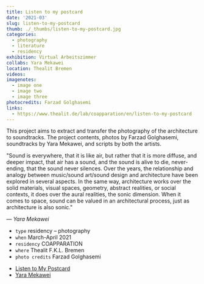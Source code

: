 ```yaml
---
title: Listen to my postcard
date: '2021-03'
slug: listen-to-my-postcard
thumb: ./_thumbs/listen-to-my-postcard.jpg 
categories:
  - photography
  - literature
  - residency
exhibition: Virtual Arbeitszimmer
collabs: Yara Mekawei
location: Thealit Bremen
videos:
imagenotes:
  - image one
  - image two
  - image three
photocredits: Farzad Golghasemi
links:
  - https://www.thealit.de/lab/coapparation/en/listen-to-my-postcard
---
```


This project aims to extract and transfer the photography of the architecture to soundtracks. The project contents, photos by Farzad Golghasemi, soundtracks by Yara Mekawei, and scripts by both the artists.

"Sound is everywhere, that it is like air, but rather that it is more diffuse, and deeper impact, that air has a sound, and the sound is alive to die, never-ending, that the sound never silences. Over the years, the relationship and analogy between music/sound art/sound design and architecture have been explored in several aspects. In the same way, architecture works over the solid materials, visual spaces, geometry, abstract realities, or social contexts, it does over the aural realities, the sonic dimension. When it comes to space, sound can be valued in an architectural process, just as architecture is also sonic."

— *Yara Mekawei*

- `type` residency – photography
- `when` March-April 2021
- `residency` COAPPARATION
- `where` Thealit F.K.L. Bremen
- `photo credits` Farzad Golghasemi

<!--  -->

- [Listen to My Postcard](https://www.thealit.de/lab/coapparation/en/listen-to-my-postcard)
- [Yara Mekawei](https://yaramekawei.wixsite.com/yaramekawei)
